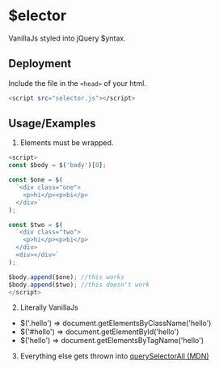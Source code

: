 # $elector
VanillaJs styled into jQuery $yntax.


## Deployment
Include the file in the `<head>` of your html.
```bash
<script src="selector.js"></script>
```


## Usage/Examples
1. Elements must be wrapped.
```javascript
<script>
const $body = $('body')[0];

const $one = $(
  `<div class="one">
    <p>hi</p><p>bi</p>
  </div>`
);

const $two = $(
  `<div class="two">
    <p>hi</p><p>bi</p>
  </div>
  <div></div>`
);

$body.append($one); //this works
$body.append($two); //this doesn't work
</script>
```

2. Literally VanillaJs
* $('.hello') => document.getElementsByClassName('hello')
* $('#hello') => document.getElementById('hello')
* $('hello') => document.getElementsByTagName('hello')

3. Everything else gets thrown into [querySelectorAll (MDN)](https://developer.mozilla.org/en-US/docs/Web/API/Document/querySelectorAll)
